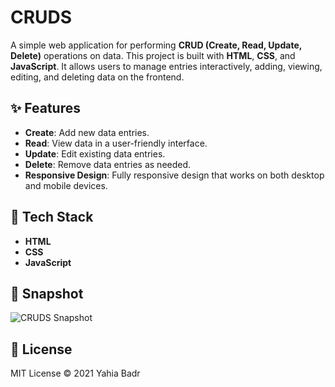 # CRUDS

A simple web application for performing **CRUD (Create, Read, Update, Delete)** operations on data. This project is built with **HTML**, **CSS**, and **JavaScript**. It allows users to manage entries interactively, adding, viewing, editing, and deleting data on the frontend.

## ✨ Features
- **Create**: Add new data entries.
- **Read**: View data in a user-friendly interface.
- **Update**: Edit existing data entries.
- **Delete**: Remove data entries as needed.
- **Responsive Design**: Fully responsive design that works on both desktop and mobile devices.

## 🚀 Tech Stack
- **HTML**
- **CSS**
- **JavaScript**

## 📸 Snapshot

![CRUDS Snapshot](assets/images/cruds-snapshot.png)

## 📄 License
MIT License © 2021 Yahia Badr

